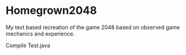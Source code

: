 # Homegrown2048
My text based recreation of the game 2048 based on observed game mechanics and experience.

Compile Test.java
